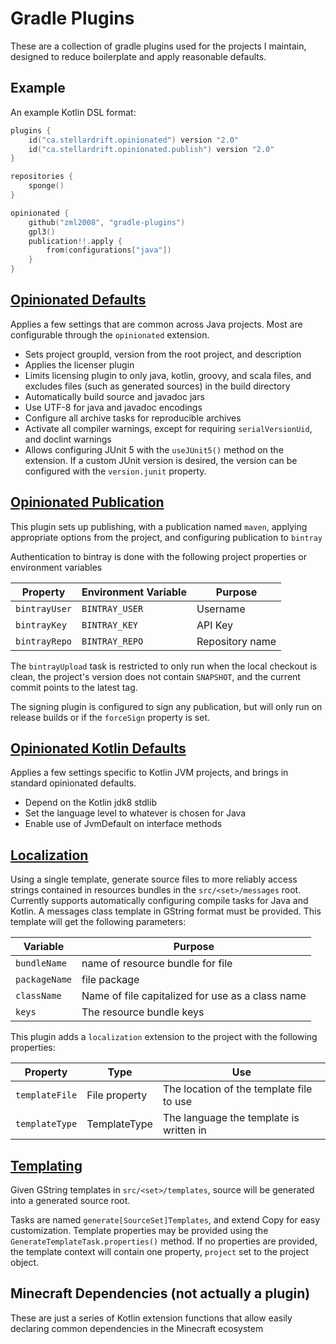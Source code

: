 # Gradle Plugins

These are a collection of gradle plugins used for the projects I maintain, designed to reduce boilerplate and apply reasonable defaults.

## Example

An example Kotlin DSL format:

```kotlin
plugins {
    id("ca.stellardrift.opinionated") version "2.0"
    id("ca.stellardrift.opinionated.publish") version "2.0"
}

repositories {
    sponge()
}

opinionated {
    github("zml2008", "gradle-plugins")
    gpl3()
    publication!!.apply {
        from(configurations["java"])
    }
}
```

## [Opinionated Defaults](https://plugins.gradle.org/plugin/ca.stellardrift.opinionated)

Applies a few settings that are common across Java projects. Most are configurable through the `opinionated` extension.

- Sets project groupId, version from the root project, and description
- Applies the licenser plugin
- Limits licensing plugin to only java, kotlin, groovy, and scala files, and excludes files (such as generated sources) in the build directory
- Automatically build source and javadoc jars
- Use UTF-8 for java and javadoc encodings
- Configure all archive tasks for reproducible archives
- Activate all compiler warnings, except for requiring `serialVersionUid`, and doclint warnings
- Allows configuring JUnit 5 with the `useJUnit5()` method on the extension. If a custom JUnit version is desired, the version can be configured with the `version.junit` property.

## [Opinionated Publication](https://plugins.gradle.org/plugin/ca.stellardrift.opinionated.publish)
This plugin sets up publishing, with a publication named `maven`, applying appropriate options from the project, and configuring publication to `bintray`

Authentication to bintray is done with the following project properties or environment variables

Property | Environment Variable | Purpose
-------- | -------------------- | --------
`bintrayUser` | `BINTRAY_USER` | Username
`bintrayKey` | `BINTRAY_KEY`  | API Key
`bintrayRepo` | `BINTRAY_REPO` | Repository name

The `bintrayUpload` task is restricted to only run when the local checkout is clean, the project's version does not contain `SNAPSHOT`, and the current commit points to the latest tag.

The signing plugin is configured to sign any publication, but will only run on release builds or if the `forceSign` property is set.



## [Opinionated Kotlin Defaults](https://plugins.gradle.org/plugin/ca.stellardrift.opinionated.kotlin)

Applies a few settings specific to Kotlin JVM projects, and brings in standard opinionated defaults.

- Depend on the Kotlin jdk8 stdlib
- Set the language level to whatever is chosen for Java
- Enable use of JvmDefault on interface methods

## [Localization](https://plugins.gradle.org/plugin/ca.stellardrift.localization)

Using a single template, generate source files to more reliably access strings contained in resources bundles in the `src/<set>/messages` root. Currently supports automatically configuring compile tasks for Java and Kotlin. A messages class template in GString format must be provided. This template will get the following parameters:

Variable | Purpose
-------- | -------
`bundleName` | name of resource bundle for file
`packageName` | file package
`className` | Name of file capitalized for use as a class name
`keys` | The resource bundle keys

This plugin adds a `localization` extension to the project with the following properties:

Property | Type | Use
-------- | ----- | ------
`templateFile` | File property | The location of the template file to use
`templateType` | TemplateType | The language the template is written in

## [Templating](https://plugins.gradle.org/plugin/ca.stellardrift.templating) 

Given GString templates in `src/<set>/templates`, source will be generated into a generated source root. 

Tasks are named `generate[SourceSet]Templates`, and extend Copy for easy customization. Template properties may be provided using the `GenerateTemplateTask.properties()` method. If no properties are provided, the template context will contain one property, `project` set to the project object.

## Minecraft Dependencies (not actually a plugin)

These are just a series of Kotlin extension functions that allow easily declaring common dependencies in the Minecraft ecosystem
